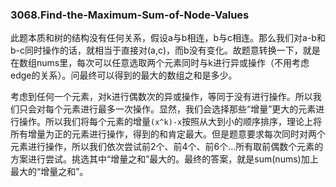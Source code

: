 ### 3068.Find-the-Maximum-Sum-of-Node-Values

此题本质和树的结构没有任何关系，假设a与b相连，b与c相连。那么我们对a-b和b-c同时操作的话，就相当于直接对(a,c)，而b没有变化。故题意转换一下，就是在数组nums里，每次可以任意选取两个元素同时与k进行异或操作（不用考虑edge的关系）。问最终可以得到的最大的数组之和是多少。

考虑到任何一个元素，对k进行偶数次的异或操作，等同于没有进行操作。所以我们只会对每个元素进行最多一次操作。显然，我们会选择那些“增量”更大的元素进行操作。所以我们将每个元素的增量`(x^k)-x`按照从大到小的顺序排序，理论上将所有增量为正的元素进行操作，得到的和肯定最大。但是题意要求每次同时对两个元素进行操作，所以我们依次尝试前2个、前4个、前6个...所有取前偶数个元素的方案进行尝试。挑选其中“增量之和”最大的。最终的答案，就是sum(nums)加上最大的“增量之和”。
